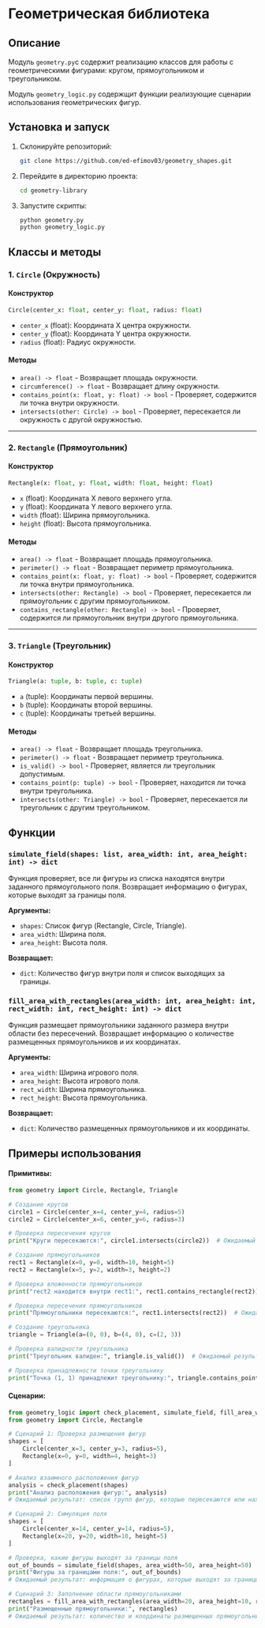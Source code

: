 # Геометрическая библиотека

## Описание

Модуль `geometry.py`с содержит реализацию классов для работы с геометрическими фигурами: кругом, прямоугольником и треугольником.

Модуль `geometry_logic.py` содержщит функции реализующие сценарии использования геометрических фигур. 

## Установка и запуск

1. Склонируйте репозиторий:
   ```sh
   git clone https://github.com/ed-efimov03/geometry_shapes.git
   ```
2. Перейдите в директорию проекта:
   ```sh
   cd geometry-library
   ```
3. Запустите скрипты:
   ```sh
   python geometry.py
   python geometry_logic.py
   ```

## Классы и методы

### 1. `Circle` (Окружность)

#### Конструктор
```python
Circle(center_x: float, center_y: float, radius: float)
```
- `center_x` (float): Координата X центра окружности.
- `center_y` (float): Координата Y центра окружности.
- `radius` (float): Радиус окружности.

#### Методы

- `area() -> float` - Возвращает площадь окружности.
- `circumference() -> float` - Возвращает длину окружности.
- `contains_point(x: float, y: float) -> bool` - Проверяет, содержится ли точка внутри окружности.
- `intersects(other: Circle) -> bool` - Проверяет, пересекается ли окружность с другой окружностью.

---

### 2. `Rectangle` (Прямоугольник)

#### Конструктор
```python
Rectangle(x: float, y: float, width: float, height: float)
```
- `x` (float): Координата X левого верхнего угла.
- `y` (float): Координата Y левого верхнего угла.
- `width` (float): Ширина прямоугольника.
- `height` (float): Высота прямоугольника.

#### Методы

- `area() -> float` - Возвращает площадь прямоугольника.
- `perimeter() -> float` - Возвращает периметр прямоугольника.
- `contains_point(x: float, y: float) -> bool` - Проверяет, содержится ли точка внутри прямоугольника.
- `intersects(other: Rectangle) -> bool` - Проверяет, пересекается ли прямоугольник с другим прямоугольником.
- `contains_rectangle(other: Rectangle) -> bool` - Проверяет, содержится ли прямоугольник внутри другого прямоугольника.

---

### 3. `Triangle` (Треугольник)

#### Конструктор
```python
Triangle(a: tuple, b: tuple, c: tuple)
```
- `a` (tuple): Координаты первой вершины.
- `b` (tuple): Координаты второй вершины.
- `c` (tuple): Координаты третьей вершины.

#### Методы

- `area() -> float` - Возвращает площадь треугольника.
- `perimeter() -> float` - Возвращает периметр треугольника.
- `is_valid() -> bool` - Проверяет, является ли треугольник допустимым.
- `contains_point(p: tuple) -> bool` - Проверяет, находится ли точка внутри треугольника.
- `intersects(other: Triangle) -> bool` - Проверяет, пересекается ли треугольник с другим треугольником.

## Функции

### `simulate_field(shapes: list, area_width: int, area_height: int) -> dict`
Функция проверяет, все ли фигуры из списка находятся внутри заданного прямоугольного поля. Возвращает информацию о фигурах, которые выходят за границы поля.

**Аргументы:**
- `shapes`: Список фигур (Rectangle, Circle, Triangle).
- `area_width`: Ширина поля.
- `area_height`: Высота поля.

**Возвращает:**
- `dict`: Количество фигур внутри поля и список выходящих за границы.

### `fill_area_with_rectangles(area_width: int, area_height: int, rect_width: int, rect_height: int) -> dict`
Функция размещает прямоугольники заданного размера внутри области без пересечений. Возвращает информацию о количестве размещенных прямоугольников и их координатах.

**Аргументы:**
- `area_width`: Ширина игрового поля.
- `area_height`: Высота игрового поля.
- `rect_width`: Ширина прямоугольника.
- `rect_height`: Высота прямоугольника.

**Возвращает:**
- `dict`: Количество размещенных прямоугольников и их координаты.

## Примеры использования

#### **Примитивы:**
```python
from geometry import Circle, Rectangle, Triangle

# Создание кругов
circle1 = Circle(center_x=4, center_y=4, radius=5)
circle2 = Circle(center_x=6, center_y=6, radius=3)

# Проверка пересечения кругов
print("Круги пересекаются:", circle1.intersects(circle2))  # Ожидаемый результат: True

# Создание прямоугольников
rect1 = Rectangle(x=0, y=0, width=10, height=5)
rect2 = Rectangle(x=5, y=2, width=3, height=2)

# Проверка вложенности прямоугольников
print("rect2 находится внутри rect1:", rect1.contains_rectangle(rect2))  # Ожидаемый результат: True

# Проверка пересечения прямоугольников
print("Прямоугольники пересекаются:", rect1.intersects(rect2))  # Ожидаемый результат: True

# Создание треугольника
triangle = Triangle(a=(0, 0), b=(4, 0), c=(2, 3))

# Проверка валидности треугольника
print("Треугольник валиден:", triangle.is_valid())  # Ожидаемый результат: True

# Проверка принадлежности точки треугольнику
print("Точка (1, 1) принадлежит треугольнику:", triangle.contains_point((1, 1)))  # Ожидаемый результат: True
```

#### **Сценарии:**
```python
from geometry_logic import check_placement, simulate_field, fill_area_with_rectangles
from geometry import Circle, Rectangle

# Сценарий 1: Проверка размещения фигур
shapes = [
    Circle(center_x=3, center_y=3, radius=5),
    Rectangle(x=0, y=0, width=4, height=3)
]

# Анализ взаимного расположения фигур
analysis = check_placement(shapes)
print("Анализ расположения фигур:", analysis)
# Ожидаемый результат: список групп фигур, которые пересекаются или находятся одна внутри другой.

# Сценарий 2: Симуляция поля
shapes = [
    Circle(center_x=14, center_y=14, radius=5),
    Rectangle(x=20, y=20, width=10, height=5)
]

# Проверка, какие фигуры выходят за границы поля
out_of_bounds = simulate_field(shapes, area_width=50, area_height=50)
print("Фигуры за границами поля:", out_of_bounds)
# Ожидаемый результат: информация о фигурах, которые выходят за границы поля.

# Сценарий 3: Заполнение области прямоугольниками
rectangles = fill_area_with_rectangles(area_width=20, area_height=10, rect_width=3, rect_height=2)
print("Размещенные прямоугольники:", rectangles)
# Ожидаемый результат: количество и координаты размещенных прямоугольников.
```
